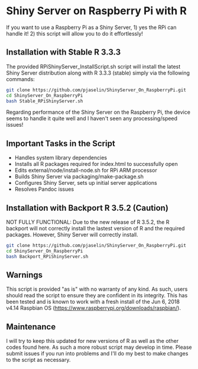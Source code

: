 # Shiny Server on Raspberry Pi with R

If you want to use a Raspberry Pi as a Shiny Server, 1) yes the RPi can handle it! 2) this script will allow you to do it effortlessly!

## Installation with Stable R 3.3.3

The provided RPiShinyServer_InstallScript.sh script will install the latest Shiny Server distribution along with R 3.3.3 (stable) simply via the following commands:

```bash
git clone https://github.com/pjaselin/ShinyServer_On_RaspberryPi.git
cd ShinyServer_On_RaspberryPi
bash Stable_RPiShinyServer.sh
```

Regarding performance of the Shiny Server on the Raspberry Pi, the device seems to handle it quite well and I haven't seen any processing/speed issues!

## Important Tasks in the Script
- Handles system library dependencies
- Installs all R packages required for index.html to successfully open
- Edits external/node/install-node.sh for RPi ARM processor
- Builds Shiny Server via packaging/make-package.sh
- Configures Shiny Server, sets up initial server applications
- Resolves Pandoc issues

## Installation with Backport R 3.5.2 (Caution)

NOT FULLY FUNCTIONAL: Due to the new release of R 3.5.2, the R backport will not correctly install the lastest version of R and the required packages. However, Shiny Server will correctly install.

```bash
git clone https://github.com/pjaselin/ShinyServer_On_RaspberryPi.git
cd ShinyServer_On_RaspberryPi
bash Backport_RPiShinyServer.sh
```

## Warnings
This script is provided "as is" with no warranty of any kind. As such, users should read the script to ensure they are confident in its integrity. This has been tested and is known to work with a fresh install of the Jun 6, 2018 v4.14 Raspbian OS (https://www.raspberrypi.org/downloads/raspbian/).

## Maintenance
I will try to keep this updated for new versions of R as well as the other codes found here. As such a more robust script may develop in time. Please submit issues if you run into problems and I'll do my best to make changes to the script as necessary.
